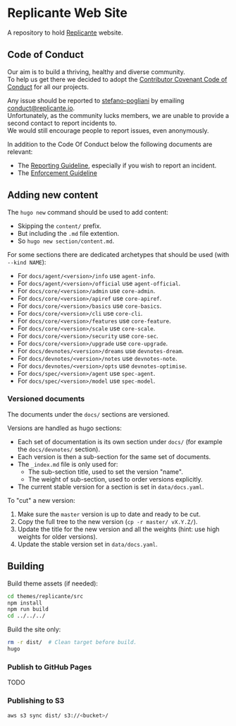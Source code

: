 # Replicante Web Site
A repository to hold [Replicante](https://replicante.io/) website.


## Code of Conduct
Our aim is to build a thriving, healthy and diverse community.  
To help us get there we decided to adopt the [Contributor Covenant Code of Conduct](https://www.contributor-covenant.org/)
for all our projects.

Any issue should be reported to [stefano-pogliani](https://github.com/stefano-pogliani)
by emailing [conduct@replicante.io](mailto:conduct@replicante.io).  
Unfortunately, as the community lucks members, we are unable to provide a second contact to report incidents to.  
We would still encourage people to report issues, even anonymously.

In addition to the Code Of Conduct below the following documents are relevant:

  * The [Reporting Guideline](https://www.replicante.io/conduct/reporting), especially if you wish to report an incident.
  * The [Enforcement Guideline](https://www.replicante.io/conduct/enforcing)


## Adding new content
The `hugo new` command should be used to add content:

  * Skipping the `content/` prefix.
  * But including the `.md` file extention.
  * So `hugo new section/content.md`.

For some sections there are dedicated archetypes that should be used (with `--kind NAME`):

  * For `docs/agent/<version>/info` use `agent-info`.
  * For `docs/agent/<version>/official` use `agent-official`.
  * For `docs/core/<version>/admin` use `core-admin`.
  * For `docs/core/<version>/apiref` use `core-apiref`.
  * For `docs/core/<version>/basics` use `core-basics`.
  * For `docs/core/<version>/cli` use `core-cli`.
  * For `docs/core/<version>/features` use `core-feature`.
  * For `docs/core/<version>/scale` use `core-scale`.
  * For `docs/core/<version>/security` use `core-sec`.
  * For `docs/core/<version>/upgrade` use `core-upgrade`.
  * For `docs/devnotes/<version>/dreams` use `devnotes-dream`.
  * For `docs/devnotes/<version>/notes` use `devnotes-note`.
  * For `docs/devnotes/<version>/opts` use `devnotes-optimise`.
  * For `docs/spec/<version>/agent` use `spec-agent`.
  * For `docs/spec/<version>/model` use `spec-model`.

### Versioned documents
The documents under the `docs/` sections are versioned.

Versions are handled as hugo sections:

  * Each set of documentation is its own section under `docs/` (for example the `docs/devnotes/` section).
  * Each version is then a sub-section for the same set of documents.
  * The `_index.md` file is only used for:
    * The sub-section title, used to set the version "name".
    * The weight of sub-section, used to order versions explicitly.
  * The current stable version for a section is set in `data/docs.yaml`.

To "cut" a new version:

  1. Make sure the `master` version is up to date and ready to be cut.
  2. Copy the full tree to the new version (`cp -r master/ vX.Y.Z/`).
  3. Update the title for the new version and all the weights (hint: use high weights for older versions).
  4. Update the stable version set in `data/docs.yaml`.


## Building
Build theme assets (if needed):
```bash
cd themes/replicante/src
npm install
npm run build
cd ../../../
```

Build the site only:
```bash
rm -r dist/  # Clean target before build.
hugo
```

### Publish to GitHub Pages
TODO

### Publishing to S3
```bash
aws s3 sync dist/ s3://<bucket>/
```
